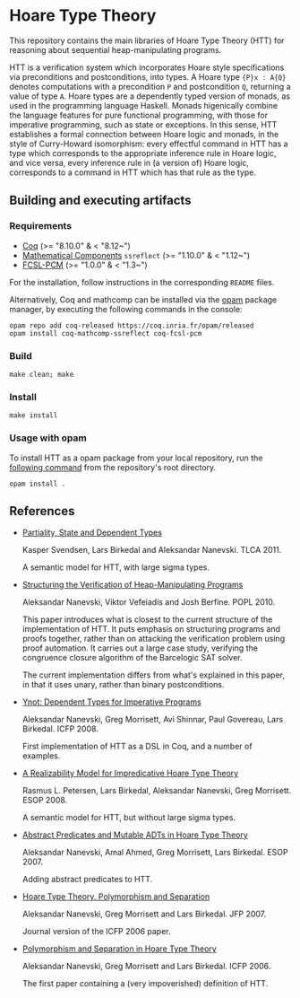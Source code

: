 # Hoare Type Theory

This repository contains the main libraries of Hoare Type Theory (HTT)
for reasoning about sequential heap-manipulating programs.

HTT is a verification system which incorporates Hoare style specifications via preconditions and
postconditions, into types. A Hoare type `{P}x : A{Q}` denotes computations with a precondition `P`
and postcondition `Q`, returning a value of type `A`. Hoare types are a dependently typed version
of monads, as used in the programming language Haskell. Monads higenically combine the language
features for pure functional programming, with those for imperative programming, such as state or
exceptions. In this sense, HTT establishes a formal connection between Hoare logic and monads, in
the style of Curry-Howard isomorphism: every effectful command in HTT has a type which corresponds
to the appropriate inference rule in Hoare logic, and vice versa, every inference rule in (a version
of) Hoare logic, corresponds to a command in HTT which has that rule as the type.

## Building and executing artifacts

### Requirements

* [Coq](https://coq.inria.fr/download) (>= "8.10.0" & < "8.12~")
* [Mathematical Components](http://math-comp.github.io/math-comp/) `ssreflect` (>= "1.10.0" & < "1.12~")
* [FCSL-PCM](https://github.com/imdea-software/fcsl-pcm) (>= "1.0.0" & < "1.3~")

For the installation, follow instructions in the corresponding
`README` files.

Alternatively, Coq and mathcomp can be installed via the [opam](https://opam.ocaml.org/doc/Install.html)
package manager, by executing the following commands in the console:

```
opam repo add coq-released https://coq.inria.fr/opam/released
opam install coq-mathcomp-ssreflect coq-fcsl-pcm
```

### Build

```
make clean; make
```

### Install

```
make install
```

### Usage with opam

To install HTT as a opam package from your local repository, run the [following command](https://opam.ocaml.org/blog/opam-install-dir/) from the repository's root directory.

```
opam install .
```

##  References

* [Partiality, State and Dependent Types](http://software.imdea.org/~aleks/htt/tlca11.pdf)

  Kasper Svendsen, Lars Birkedal and Aleksandar Nanevski. TLCA 2011.

  A semantic model for HTT, with large sigma types.

* [Structuring the Verification of Heap-Manipulating Programs](http://software.imdea.org/~aleks/htt/reflect.pdf)

  Aleksandar Nanevski, Viktor Vefeiadis and Josh Berfine. POPL 2010.

  This paper introduces what is closest to the current structure of the implementation of HTT. It puts emphasis on structuring programs and proofs together, rather than on attacking the verification problem using proof automation. It carries out a large case study, verifying the congruence closure algorithm of the Barcelogic SAT solver.

  The current implementation differs from what's explained in this paper, in that it uses unary, rather than binary postconditions.

* [Ynot: Dependent Types for Imperative Programs](http://software.imdea.org/~aleks/htt/ynot08.pdf)

  Aleksandar Nanevski, Greg Morrisett, Avi Shinnar, Paul Govereau, Lars Birkedal. ICFP 2008.

  First implementation of HTT as a DSL in Coq, and a number of examples.

* [A Realizability Model for Impredicative Hoare Type Theory](http://software.imdea.org/~aleks/htt/esop08.pdf)

  Rasmus L. Petersen, Lars Birkedal, Aleksandar Nanevski, Greg Morrisett. ESOP 2008.

  A semantic model for HTT, but without large sigma types.

* [Abstract Predicates and Mutable ADTs in Hoare Type Theory](http://software.imdea.org/~aleks/htt/esop07.pdf)

  Aleksandar Nanevski, Amal Ahmed, Greg Morrisett, Lars Birkedal. ESOP 2007.

  Adding abstract predicates to HTT.

* [Hoare Type Theory, Polymorphism and Separation](http://software.imdea.org/~aleks/htt/jfpsep07.pdf)

  Aleksandar Nanevski, Greg Morrisett and Lars Birkedal. JFP 2007.

  Journal version of the ICFP 2006 paper.

* [Polymorphism and Separation in Hoare Type Theory](http://software.imdea.org/~aleks/htt/icfp06.pdf)

  Aleksandar Nanevski, Greg Morrisett and Lars Birkedal. ICFP 2006.

  The first paper containing a (very impoverished) definition of HTT.
